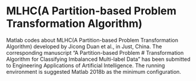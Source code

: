 # MLHC(A Partition-based Problem Transformation Algorithm)
Matlab codes about MLHC(A Partition-based Problem Transformation Algorithm) developed by Jicong Duan et al., in Just, China. The corresponding manuscript “A Partition-based Problem # Transformation Algorithm for Classifying Imbalanced Multi-label Data” has been submitted to Engineering Applications of Artificial Intelligence. The running environment is suggested Matlab 2018b as the minimum configuration.
